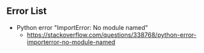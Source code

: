 ## Error List
* Python error "ImportError: No module named"
   - https://stackoverflow.com/questions/338768/python-error-importerror-no-module-named
